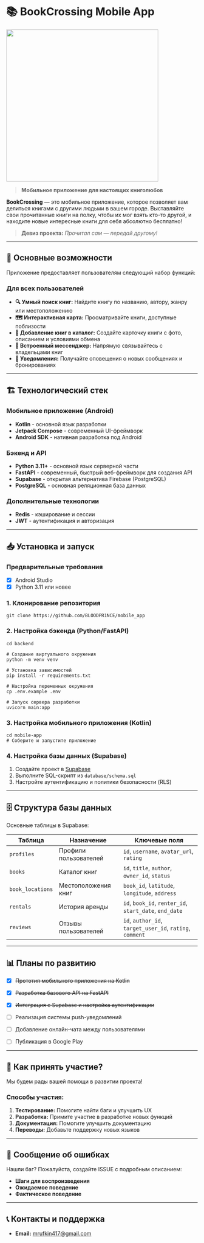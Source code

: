 # **📚 BookCrossing Mobile App**

<img src="https://i.pinimg.com/originals/f0/fe/b2/f0feb2016e4f52f2a213d1b6a6194c7a.jpg" width="400" align="center">

> **Мобильное приложение для настоящих книголюбов**

**BookCrossing** — это мобильное приложение, которое позволяет вам делиться книгами с другими людьми в вашем городе. Выставляйте свои прочитанные книги на полку, чтобы их мог взять кто-то другой, и находите новые интересные книги для себя абсолютно бесплатно!

> **Девиз проекта:** *Прочитал сам — передай другому!*




---
## **🚀 Основные возможности**

Приложение предоставляет пользователям следующий набор функций:
### **Для всех пользователей**
- **🔍 Умный поиск книг:** Найдите книгу по названию, автору, жанру или местоположению
- **🗺️ Интерактивная карта:** Просматривайте книги, доступные поблизости
- **📖 Добавление книг в каталог:** Создайте карточку книги с фото, описанием и условиями обмена
- **💬 Встроенный мессенджер:** Напрямую связывайтесь с владельцами книг
- **🔔 Уведомления:** Получайте оповещения о новых сообщениях и бронированиях





---
## **🏗️ Технологический стек**

### Мобильное приложение (Android)
*   **Kotlin** - основной язык разработки
*   **Jetpack Compose** - современный UI-фреймворк
*   **Android SDK** - нативная разработка под Android
### Бэкенд и API
*   **Python 3.11+** - основной язык серверной части
*   **FastAPI** - современный, быстрый веб-фреймворк для создания API
*   **Supabase** - открытая альтернатива Firebase (PostgreSQL)
*   **PostgreSQL** - основная реляционная база данных
### Дополнительные технологии
*   **Redis** - кэширование и сессии
*   **JWT** - аутентификация и авторизация




---
## **📥 Установка и запуск**

### **Предварительные требования**
- [x] Android Studio
- [x] Python 3.11 или новее

### **1. Клонирование репозитория**
```
git clone https://github.com/BLOODPR1NCE/mobile_app
```

### 2. Настройка бэкенда (Python/FastAPI)
```
cd backend

# Создание виртуального окружения
python -m venv venv

# Установка зависимостей
pip install -r requirements.txt

# Настройка переменных окружения
cp .env.example .env

# Запуск сервера разработки
uvicorn main:app 
```

### 3. Настройка мобильного приложения (Kotlin)
```
cd mobile-app
# Соберите и запустите приложение
```

### 4. Настройка базы данных (Supabase)
1. Создайте проект в [Supabase](https://supabase.com)
2. Выполните SQL-скрипт из `database/schema.sql`
3. Настройте аутентификацию и политики безопасности (RLS)




---
## **🗄️ Структура базы данных**

Основные таблицы в Supabase:

| Таблица | Назначение | Ключевые поля |
|---------|------------|---------------|
| `profiles` | Профили пользователей | `id`, `username`, `avatar_url`, `rating` |
| `books` | Каталог книг | `id`, `title`, `author`, `owner_id`, `status` |
| `book_locations` | Местоположения книг | `book_id`, `latitude`, `longitude`, `address` |
| `rentals` | История аренды | `id`, `book_id`, `renter_id`, `start_date`, `end_date` |
| `reviews` | Отзывы пользователей | `id`, `author_id`, `target_user_id`, `rating`, `comment` |





---
## **📊 Планы по развитию**

- [x] ~~Прототип мобильного приложения на Kotlin~~
- [x] ~~Разработка базового API на FastAPI~~
- [x] ~~Интеграция с Supabase и настройка аутентификации~~
- [ ] Реализация системы push-уведомлений
- [ ] Добавление онлайн-чата между пользователями
- [ ] Публикация в Google Play




---
## **👥 Как принять участие?**

Мы будем рады вашей помощи в развитии проекта! 
### **Способы участия:**
1.  **Тестирование:** Помогите найти баги и улучшить UX
2.  **Разработка:** Примите участие в разработке новых функций
3.  **Документация:** Помогите улучшить документацию
4.  **Переводы:** Добавьте поддержку новых языков





---
## **🐛 Сообщение об ошибках**

Нашли баг? Пожалуйста, создайте ISSUE с подробным описанием:

*   **Шаги для воспроизведения**
*   **Ожидаемое поведение**
*   **Фактическое поведение**




---
## **📞 Контакты и поддержка**

*   **Email:** mrufkin417@gmail.com
